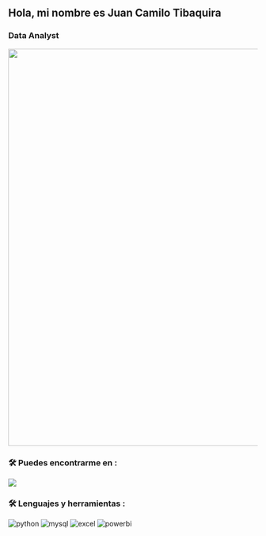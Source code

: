 ## Hola, mi nombre es Juan Camilo Tibaquira
### Data Analyst

<div id="header" align="center">
  <img decoding="async" src="https://github.com/noelianav91/noelianav91/blob/main/Banner%20Github.png" width="800"/>
</div>

### :hammer_and_wrench: Puedes encontrarme en :
[![](https://img.shields.io/badge/LinkedIn-0077B5?style=for-the-badge&logo=linkedin&logoColor=white)](https://www.linkedin.com/in/jctibaquiram/)


### :hammer_and_wrench: Lenguajes y herramientas :
<div id="header" align="left">
    <img decoding="async" src="https://img.shields.io/badge/Python-3776AB?style=for-the-badge&logo=python&logoColor=white" alt="python"/>
  </a>
    <img decoding="async" src="https://img.shields.io/badge/MySQL-6DB33F?style=for-the-badge&logo=mysql&logoColor=white" alt="mysql"/>
  </a>
 <img decoding="async" src="https://img.shields.io/badge/Microsoft_Excel-217346?style=for-the-badge&logo=microsoft-excel&logoColor=white" alt="excel"/>
  </a>
 <img decoding="async" src="https://img.shields.io/badge/Power_BI-FFBE00?style=for-the-badge&logo=Power-BI&logoColor=white" alt="powerbi"/>
  </a>

</div>
